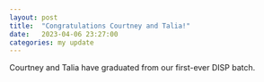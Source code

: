 ```yaml
---
layout: post
title:  "Congratulations Courtney and Talia!"
date:   2023-04-06 23:27:00 
categories: my update
---
```

Courtney and Talia have graduated from our first-ever DISP batch.

